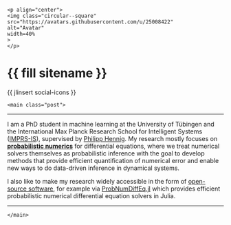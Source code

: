 
~~~
<p align="center">
<img class="circular--square"
src="https://avatars.githubusercontent.com/u/25008422"
alt="Avatar"
width=40%
>
</p>
~~~

# {{ fill sitename }}
{{ jlinsert social-icons }}


~~~
<main class="post">
~~~

---

I am a PhD student in machine learning at the University of Tübingen and the International Max Planck Research School for Intelligent Systems ([IMPRS-IS](https://imprs.is.mpg.de/)), supervised by [Philipp Hennig](https://uni-tuebingen.de/en/fakultaeten/mathematisch-naturwissenschaftliche-fakultaet/fachbereiche/informatik/lehrstuehle/methoden-des-maschinellen-lernens/personen/philipp-hennig/).
My research mostly focuses on [**probabilistic numerics**](https://www.probabilistic-numerics.org/) for differential equations,
where we treat numerical solvers themselves as probabilistic inference
with the goal to develop methods that provide efficient quantification of numerical error and enable new ways to do data-driven inference in dynamical systems.

I also like to make my research widely accessible in the form of [open-source software](/code/),
for example via
[ProbNumDiffEq.jl](https://github.com/nathanaelbosch/ProbNumDiffEq.jl)
which provides efficient probabilistic numerical differential equation solvers in Julia.

---


~~~
</main>
~~~
